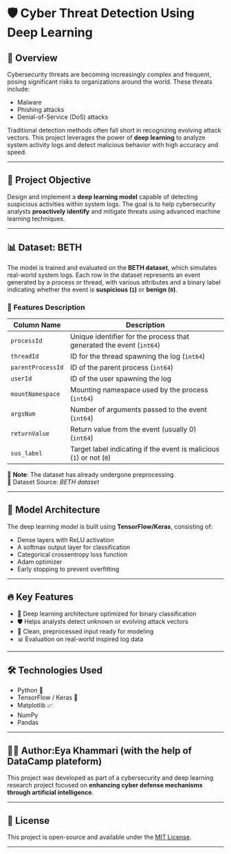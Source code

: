 # 🛡️ Cyber Threat Detection Using Deep Learning

## 📌 Overview

Cybersecurity threats are becoming increasingly complex and frequent, posing significant risks to organizations around the world. These threats include:

- Malware
- Phishing attacks
- Denial-of-Service (DoS) attacks

Traditional detection methods often fall short in recognizing evolving attack vectors. This project leverages the power of **deep learning** to analyze system activity logs and detect malicious behavior with high accuracy and speed.

---

## 🤖 Project Objective

Design and implement a **deep learning model** capable of detecting suspicious activities within system logs. The goal is to help cybersecurity analysts **proactively identify** and mitigate threats using advanced machine learning techniques.

---

## 📊 Dataset: BETH

The model is trained and evaluated on the **BETH dataset**, which simulates real-world system logs. Each row in the dataset represents an event generated by a process or thread, with various attributes and a binary label indicating whether the event is **suspicious (`1`)** or **benign (`0`)**.

### 📁 Features Description

| Column Name       | Description |
|-------------------|-------------|
| `processId`       | Unique identifier for the process that generated the event (`int64`) |
| `threadId`        | ID for the thread spawning the log (`int64`) |
| `parentProcessId` | ID of the parent process (`int64`) |
| `userId`          | ID of the user spawning the log |
| `mountNamespace`  | Mounting namespace used by the process (`int64`) |
| `argsNum`         | Number of arguments passed to the event (`int64`) |
| `returnValue`     | Return value from the event (usually 0) (`int64`) |
| `sus_label`       | Target label indicating if the event is malicious (`1`) or not (`0`) |

📝 **Note**: The dataset has already undergone preprocessing.  
📎 Dataset Source: *BETH dataset* 

---

## 🧠 Model Architecture

The deep learning model is built using **TensorFlow/Keras**, consisting of:

- Dense layers with ReLU activation
- A softmax output layer for classification
- Categorical crossentropy loss function
- Adam optimizer
- Early stopping to prevent overfitting



---

## 🔥 Key Features

- 🚀 Deep learning architecture optimized for binary classification
- 🛡️ Helps analysts detect unknown or evolving attack vectors
- 🧼 Clean, preprocessed input ready for modeling
- 📊 Evaluation on real-world inspired log data

---

## 🛠️ Technologies Used

- Python 🐍
- TensorFlow / Keras 🔧
- Matplotlib 📈
- NumPy
- Pandas


---



## 👩‍💻 Author:Eya Khammari (with the help of DataCamp plateform)

This project was developed as part of a cybersecurity and deep learning research project focused on **enhancing cyber defense mechanisms through artificial intelligence**.

---

## 📜 License

This project is open-source and available under the [MIT License](LICENSE).

---



